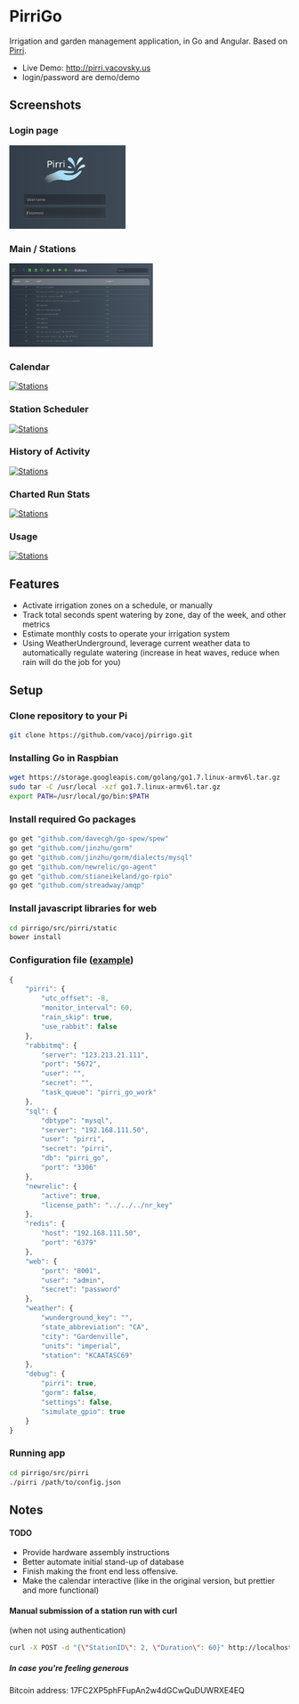 # PirriGo
Irrigation and garden management application, in Go and Angular.  Based on <a href="https://github.com/vacoj/pirri">Pirri</a>.

- Live Demo: http://pirri.vacovsky.us
- login/password are demo/demo

## Screenshots

### Login page

<a href="https://raw.githubusercontent.com/vacoj/pirrigo/master/screenshots/login.png"><img src="https://raw.githubusercontent.com/vacoj/pirrigo/master/screenshots/login.png" alt="Stations" height="150"></a>

### Main / Stations

<a href="https://raw.githubusercontent.com/vacoj/pirrigo/master/screenshots/main.png"><img src="https://raw.githubusercontent.com/vacoj/pirrigo/master/screenshots/main.png" alt="Stations" height="150"></a>

### Calendar

<a href="https://raw.githubusercontent.com/vacoj/pirrigo/master/screenshots/calendar.png"><img src="https://raw.githubusercontent.com/vacoj/pirrigo/master/screenshots/calendar.png" alt="Stations"  height="150"></a>

### Station Scheduler

<a href="https://raw.githubusercontent.com/vacoj/pirrigo/master/screenshots/scheduler.png"><img src="https://raw.githubusercontent.com/vacoj/pirrigo/master/screenshots/scheduler.png" alt="Stations"  height="150"></a>

### History of Activity

<a href="https://raw.githubusercontent.com/vacoj/pirrigo/master/screenshots/history.png"><img src="https://raw.githubusercontent.com/vacoj/pirrigo/master/screenshots/history.png" alt="Stations" height="150"></a>

### Charted Run Stats

<a href="https://raw.githubusercontent.com/vacoj/pirrigo/master/screenshots/charts.png"><img src="https://raw.githubusercontent.com/vacoj/pirrigo/master/screenshots/charts.png" alt="Stations" height="150"></a>

### Usage

<a href="https://raw.githubusercontent.com/vacoj/pirrigo/master/screenshots/usage.png"><img src="https://raw.githubusercontent.com/vacoj/pirrigo/master/screenshots/usage.png" alt="Stations" height="150"></a>

## Features
- Activate irrigation zones on a schedule, or manually
- Track total seconds spent watering by zone, day of the week, and other metrics
- Estimate monthly costs to operate your irrigation system
- Using WeatherUnderground, leverage current weather data to automatically regulate watering (increase in heat waves, reduce when rain will do the job for you)

## Setup

### Clone repository to your Pi

```bash
git clone https://github.com/vacoj/pirrigo.git
```

### Installing Go in Raspbian

```bash
wget https://storage.googleapis.com/golang/go1.7.linux-armv6l.tar.gz
sudo tar -C /usr/local -xzf go1.7.linux-armv6l.tar.gz
export PATH=/usr/local/go/bin:$PATH
```

### Install required Go packages

```bash
go get "github.com/davecgh/go-spew/spew"
go get "github.com/jinzhu/gorm"
go get "github.com/jinzhu/gorm/dialects/mysql"
go get "github.com/newrelic/go-agent"
go get "github.com/stianeikeland/go-rpio"
go get "github.com/streadway/amqp"
```

### Install javascript libraries for web

```bash
cd pirrigo/src/pirri/static
bower install
```

### Configuration file (<a href="https://github.com/vacoj/pirrigo/blob/master/init/appconfig.json">example</a>)

```javascript
{
    "pirri": {
        "utc_offset": -8,
        "monitor_interval": 60,
        "rain_skip": true,
        "use_rabbit": false
    },
    "rabbitmq": {
        "server": "123.213.21.111",
        "port": "5672",
        "user": "",
        "secret": "",
        "task_queue": "pirri_go_work"
    },
    "sql": {
        "dbtype": "mysql",
        "server": "192.168.111.50",
        "user": "pirri",
        "secret": "pirri",
        "db": "pirri_go",
        "port": "3306"
    },
    "newrelic": {
        "active": true,
        "license_path": "../../../nr_key"
    },
    "redis": {
        "host": "192.168.111.50",
        "port": "6379"
    },
    "web": {
        "port": "8001",
        "user": "admin",
        "secret": "password"
    },
    "weather": {
        "wunderground_key": "",
        "state_abbreviation": "CA",
        "city": "Gardenville",
        "units": "imperial",
        "station": "KCAATASC69"
    },
    "debug": {
        "pirri": true,
        "gorm": false,
        "settings": false,
        "simulate_gpio": true
    }
}
```


### Running app

```bash
cd pirrigo/src/pirri
./pirri /path/to/config.json
```

## Notes

#### TODO

- Provide hardware assembly instructions
- Better automate initial stand-up of database
- Finish making the front end less offensive.
- Make the calendar interactive (like in the original version, but prettier and more functional)

#### Manual submission of a station run with curl 

(when not using authentication)

``` bash
curl -X POST -d "{\"StationID\": 2, \"Duration\": 60}" http://localhost:8001/station/run
```


##### In case you're feeling generous

Bitcoin address: 17FC2XP5phFFupAn2w4dGCwQuDUWRXE4EQ
